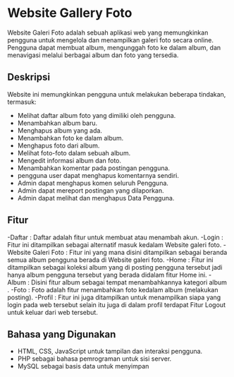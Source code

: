 # Website Gallery Foto

Website Galeri Foto adalah sebuah aplikasi web yang memungkinkan pengguna untuk mengelola dan menampilkan galeri foto secara online. 
Pengguna dapat membuat album, mengunggah foto ke dalam album, dan menavigasi melalui berbagai album dan foto yang tersedia.

## Deskripsi

Website ini memungkinkan pengguna untuk melakukan beberapa tindakan, termasuk:

- Melihat daftar album foto yang dimiliki oleh pengguna.
- Menambahkan album baru.
- Menghapus album yang ada.
- Menambahkan foto ke dalam album.
- Menghapus foto dari album.
- Melihat foto-foto dalam sebuah album.
- Mengedit informasi album dan foto.
- Menambahkan komentar pada postingan pengguna.
- pengguna user dapat  menghapus komentarnya sendiri.
- Admin dapat menghapus komen seluruh Pengguna.
- Admin dapat mereport postingan yang dilaporkan.
- Admin dapat melihat dan menghapus Data Pengguna.

## Fitur
-Daftar : Daftar adalah fitur untuk membuat atau menambah akun.
-Login : Fitur ini ditampilkan sebagai alternatif masuk kedalam Website galeri foto. 
-Website Galeri Foto : Fitur ini yang mana disini ditampilkan sebagai beranda semua album pengguna berada di Website galeri foto.
-Home : Fitur ini ditampilkan sebagai koleksi album yang di posting pengguna tersebut jadi hanya album pengguna tersebut
        yang berada didalam fitur Home ini.
-Album : Disini fitur album sebagai tempat menambahkannya kategori album .
-Foto : Foto adalah fitur menambahkan foto kedalam album (melakukan posting).
-Profil : Fitur ini juga ditampilkan untuk menampilkan siapa yang login pada web tersebut selain itu juga di dalam profil 
          terdapat Fitur Logout untuk keluar dari web tersebut.

## Bahasa yang Digunakan

- HTML, CSS, JavaScript untuk tampilan dan interaksi pengguna.
- PHP sebagai bahasa pemrograman untuk sisi server.
- MySQL sebagai basis data untuk menyimpan
